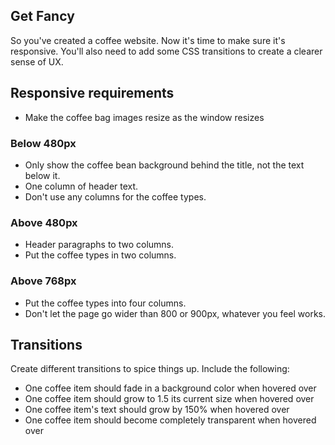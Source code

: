 ## Get Fancy

So you've created a coffee website. Now it's time to make sure it's responsive. You'll also need to add some CSS transitions to create a clearer sense of UX.

## Responsive requirements

* Make the coffee bag images resize as the window resizes

### Below 480px

* Only show the coffee bean background behind the title, not the text below it.
* One column of header text.
* Don't use any columns for the coffee types.

### Above 480px

* Header paragraphs to two columns.
* Put the coffee types in two columns.

### Above 768px

* Put the coffee types into four columns.
* Don't let the page go wider than 800 or 900px, whatever you feel works.

## Transitions

Create different transitions to spice things up. Include the following:

* One coffee item should fade in a background color when hovered over
* One coffee item should grow to 1.5 its current size when hovered over
* One coffee item's text should grow by 150% when hovered over
* One coffee item should become completely transparent when hovered over
